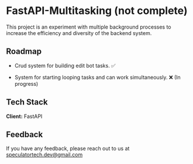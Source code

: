 
# FastAPI-Multitasking (not complete)

This project is an experiment with multiple background processes to increase the efficiency and diversity of the backend system.

## Roadmap

- Crud system for building edit bot tasks. ✅

- System for starting looping tasks and can work simultaneously. ❌ (In progress)


## Tech Stack

**Client:** FastAPI


## Feedback

If you have any feedback, please reach out to us at speculatortech.dev@gmail.com

